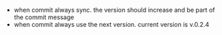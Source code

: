 - when commit always sync. the version should increase and be part of the commit message
- when commit always use the next version. current version is v.0.2.4